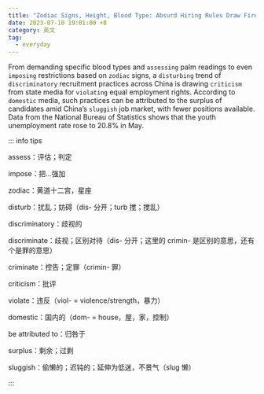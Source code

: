 ```yaml
---
title: "Zodiac Signs, Height, Blood Type: Absurd Hiring Rules Draw Fire"
date: 2023-07-10 19:01:00 +8
category: 英文
tag:
  - everyday
---
```


From demanding specific blood types and `assessing` palm readings to even `imposing` restrictions based on `zodiac` signs, a `disturbing` trend of `discriminatory` recruitment practices across China is drawing `criticism` from state media for `violating` equal employment rights. According to `domestic` media, such practices can be attributed to the surplus of candidates amid China’s `sluggish` job market, with fewer positions available. Data from the National Bureau of Statistics shows that the youth unemployment rate rose to 20.8% in May.

::: info tips

assess：评估；判定

impose：把...强加

zodiac：黄道十二宫，星座

disturb：扰乱；妨碍（dis- 分开；turb 搅；搅乱）

discriminatory：歧视的

discriminate：歧视；区别对待（dis- 分开；这里的 crimin- 是区别的意思，还有个是罪的意思）

criminate：控告；定罪（crimin- 罪）

criticism：批评

violate：违反（viol- = violence/strength，暴力）

domestic：国内的（dom- = house，屋，家，控制）

be attributed to：归咎于

surplus：剩余；过剩

sluggish：偷懒的；迟钝的；延伸为低迷，不景气（slug 懒）

:::
